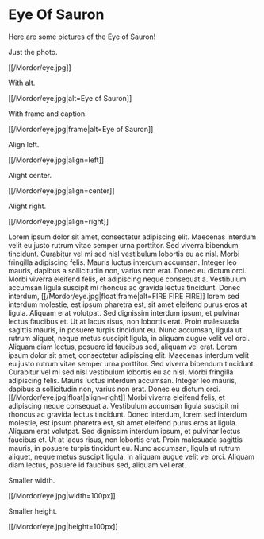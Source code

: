 # Eye Of Sauron

Here are some pictures of the Eye of Sauron!

Just the photo.

[[/Mordor/eye.jpg]]

With alt.

[[/Mordor/eye.jpg|alt=Eye of Sauron]]

With frame and caption.

[[/Mordor/eye.jpg|frame|alt=Eye of Sauron]]

Align left.

[[/Mordor/eye.jpg|align=left]]

Alight center.

[[/Mordor/eye.jpg|align=center]]

Alight right.

[[/Mordor/eye.jpg|align=right]]

Lorem ipsum dolor sit amet, consectetur adipiscing elit. Maecenas interdum velit eu justo rutrum vitae semper urna porttitor. Sed viverra bibendum tincidunt. Curabitur vel mi sed nisl vestibulum lobortis eu ac nisl. Morbi fringilla adipiscing felis. Mauris luctus interdum accumsan. Integer leo mauris, dapibus a sollicitudin non, varius non erat. Donec eu dictum orci. Morbi viverra eleifend felis, et adipiscing neque consequat a. Vestibulum accumsan ligula suscipit mi rhoncus ac gravida lectus tincidunt. Donec interdum, [[/Mordor/eye.jpg|float|frame|alt=FIRE FIRE FIRE]] lorem sed interdum molestie, est ipsum pharetra est, sit amet eleifend purus eros at ligula. Aliquam erat volutpat. Sed dignissim interdum ipsum, et pulvinar lectus faucibus et. Ut at lacus risus, non lobortis erat. Proin malesuada sagittis mauris, in posuere turpis tincidunt eu. Nunc accumsan, ligula ut rutrum aliquet, neque metus suscipit ligula, in aliquam augue velit vel orci. Aliquam diam lectus, posuere id faucibus sed, aliquam vel erat. Lorem ipsum dolor sit amet, consectetur adipiscing elit. Maecenas interdum velit eu justo rutrum vitae semper urna porttitor. Sed viverra bibendum tincidunt. Curabitur vel mi sed nisl vestibulum lobortis eu ac nisl. Morbi fringilla adipiscing felis. Mauris luctus interdum accumsan. Integer leo mauris, dapibus a sollicitudin non, varius non erat. Donec eu dictum orci. [[/Mordor/eye.jpg|float|align=right]] Morbi viverra eleifend felis, et adipiscing neque consequat a. Vestibulum accumsan ligula suscipit mi rhoncus ac gravida lectus tincidunt. Donec interdum, lorem sed interdum molestie, est ipsum pharetra est, sit amet eleifend purus eros at ligula. Aliquam erat volutpat. Sed dignissim interdum ipsum, et pulvinar lectus faucibus et. Ut at lacus risus, non lobortis erat. Proin malesuada sagittis mauris, in posuere turpis tincidunt eu. Nunc accumsan, ligula ut rutrum aliquet, neque metus suscipit ligula, in aliquam augue velit vel orci. Aliquam diam lectus, posuere id faucibus sed, aliquam vel erat.

Smaller width.

[[/Mordor/eye.jpg|width=100px]]

Smaller height.

[[/Mordor/eye.jpg|height=100px]]
    